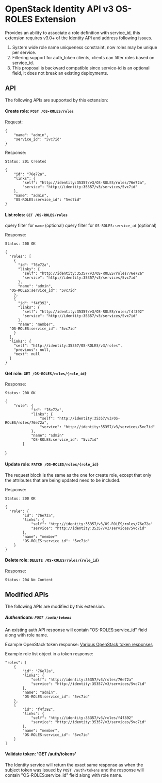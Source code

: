 OpenStack Identity API v3 OS-ROLES Extension
============================================

Provides an ability to associate a role definition with service_id, this 
extension requires v3.0+ of the Identity API and address following issues.

1. System wide role name uniqueness constraint, now roles may be unique per 
service.
2. Filtering support for auth_token clients, clients can filter roles based on 
service_id.
3. This proposal is backward compatible since service-id is an optional field, 
it does not break an existing deployments.


API
---

The following APIs are supported by this extension:

#### Create role: `POST /OS-ROLES/roles`

Request:

    {
        "name": "admin",
        "service_id": "5vc7id"
    }

Response:

    Status: 201 Created

    {
        "id": "76e72a",
        "links": {
            "self": "http://identity:35357/v3/OS-ROLES/roles/76e72a",
            "service": "http://identity:35357/v3/services/5vc7id"
        },
        "name": "admin",
        "OS-ROLES:service_id": "5vc7id"
    }

#### List roles: `GET /OS-ROLES/roles`

query filter for `name` (optional)
query filter for `OS-ROLES:service_id` (optional)

Response:

    Status: 200 OK

    {
      "roles": [
        {
          "id": "76e72a",
          "links": {
            "self": "http://identity:35357/v3/OS-ROLES/roles/76e72a"
            "service": "http://identity:35357/v3/services/5vc7id"
          },
          "name": "admin",
	  "OS-ROLES:service_id": "5vc7id"
        },
        {
          "id": "f4f392",
          "links": {
            "self": "http://identity:35357/v3/OS-ROLES/roles/f4f392"
            "service": "http://identity:35357/v3/services/5vc7id"
          },
          "name": "member",
	  "OS-ROLES:service_id": "5vc7id"
        }
      ],
      "links": {
        "self": "http://identity:35357/OS-ROLES/v3/roles",
        "previous": null,
        "next": null
      }
    }
#### Get role: `GET /OS-ROLES/roles/{role_id}`

Response:

    Status: 200 OK

    {
        "role": {
                "id": "76e72a",
                "links": {
                    "self": "http://identity:35357/v3/OS-ROLES/roles/76e72a",
                    "service": "http://identity:35357/v3/services/5vc7id"
                },
                "name": "admin"
                "OS-ROLES:service_id": "5vc7id"
            }
   }
#### Update role: `PATCH /OS-ROLES/roles/{role_id}`

The request block is the same as the one for create role, except that only the 
attributes that are being updated need to be included.

Response:

    Status: 200 OK

    {
      "role": {
            "id": "76e72a",
            "links": {
                "self": "http://identity:35357/v3/OS-ROLES/roles/76e72a"
                "service": "http://identity:35357/v3/services/5vc7id"
            },
            "name": "member"
            "OS-ROLES:service_id": "5vc7id"
        }
    }

#### Delete role: `DELETE /OS-ROLES/roles/{role_id}`

Response:

    Status: 204 No Content

Modified APIs
------------

The following APIs are modified by this extension.

##### Authenticate: `POST /auth/tokens`

An existing auth API response will contain "OS-ROLES:service_id" field along 
with role name.

Example OpenStack token response: [Various OpenStack token responses](https://github.com/openstack/identity-api/blob/master/openstack-identity-api/v3/src/markdown/identity-api-v3.md#authentication-responses)

Example role list object in a token response:

    "roles": [
        {
            "id": "76e72a",
            "links": {
                "self": "http://identity:35357/v3/roles/76e72a"
                "service": "http://identity:35357/v3/services/5vc7id"
            },
            "name": "admin",
            "OS-ROLES:service_id": "5vc7id"
        },
        {
            "id": "f4f392",
            "links": {
                "self": "http://identity:35357/v3/roles/f4f392"
                "service": "http://identity:35357/v3/services/5vc7id"
            },
            "name": "member",
            "OS-ROLES:service_id": "5vc7id"
        }
    ]

#### Validate token: 'GET /auth/tokens'

The Identity service will return the exact same response as when the subject 
token was issued by `POST /auth/tokens` and the response will contain 
"OS-ROLES:service_id" field along with role name.

